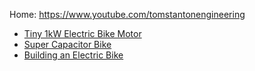 Home: https://www.youtube.com/tomstantonengineering

- [Tiny 1kW Electric Bike Motor](https://youtu.be/P5uUyUWpP_I)
- [Super Capacitor Bike](https://youtu.be/V_f8Q2_Q_J0)
- [Building an Electric Bike](https://youtu.be/1pm1RtCuE3A)
